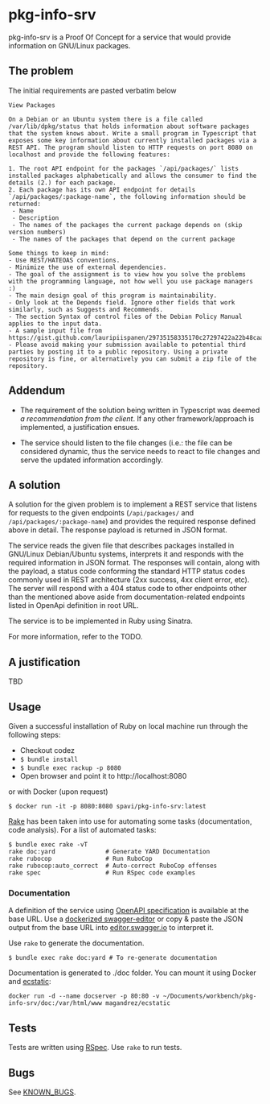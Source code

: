 pkg-info-srv
=================

pkg-info-srv is a Proof Of Concept for a service that would provide information on GNU/Linux packages.

The problem
-------------

The initial requirements are pasted verbatim below

```
View Packages

On a Debian or an Ubuntu system there is a file called /var/lib/dpkg/status that holds information about software packages that the system knows about. Write a small program in Typescript that exposes some key information about currently installed packages via a REST API. The program should listen to HTTP requests on port 8080 on localhost and provide the following features:

1. The root API endpoint for the packages `/api/packages/` lists installed packages alphabetically and allows the consumer to find the details (2.) for each package.
2. Each package has its own API endpoint for details `/api/packages/:package-name`, the following information should be returned:
 - Name
 - Description
 - The names of the packages the current package depends on (skip version numbers)
 - The names of the packages that depend on the current package

Some things to keep in mind:
- Use REST/HATEOAS conventions.
- Minimize the use of external dependencies.
- The goal of the assignment is to view how you solve the problems with the programming language, not how well you use package managers :)
- The main design goal of this program is maintainability.
- Only look at the Depends field. Ignore other fields that work similarly, such as Suggests and Recommends.
- The section Syntax of control files of the Debian Policy Manual applies to the input data.
- A sample input file from https://gist.github.com/lauripiispanen/29735158335170c27297422a22b48caa
- Please avoid making your submission available to potential third parties by posting it to a public repository. Using a private repository is fine, or alternatively you can submit a zip file of the repository.
```

Addendum
---------

- The requirement of the solution being written in Typescript was deemed _a recommendation from the client_. If any other framework/approach is implemented, a justification ensues.

- The service should listen to the file changes (i.e.: the file can be considered dynamic, thus the service needs to react to file changes and serve the updated information accordingly.

A solution
------------

A solution for the given problem is to implement a REST service that listens for requests to the given endpoints (`/api/packages/` and `/api/packages/:package-name`) and provides the required response defined above in detail. The response payload is returned in JSON format.

The service reads the given file that describes packages installed in GNU/Linux Debian/Ubuntu systems, interprets it and responds with the required information in JSON format. The responses will contain, along with the payload, a status code conforming the standard HTTP status codes commonly used in REST architecture (2xx success, 4xx client error, etc). The server will respond with a 404 status code to other endpoints other than the mentioned above aside from documentation-related endpoints listed in OpenApi definition in root URL.

The service is to be implemented in Ruby using Sinatra.

For more information, refer to the TODO.

A justification
-----------------

TBD

Usage
------

Given a successful installation of Ruby on local machine run through the following steps:

- Checkout codez
- `$ bundle install`
- `$ bundle exec rackup -p 8080`
- Open browser and point it to http://localhost:8080

or with Docker (upon request)

```
$ docker run -it -p 8080:8080 spavi/pkg-info-srv:latest
```

[Rake](https://github.com/ruby/rake) has been taken into use for automating
some tasks (documentation, code analysis). For a list of automated tasks:

```
$ bundle exec rake -vT
rake doc:yard              # Generate YARD Documentation
rake rubocop               # Run RuboCop
rake rubocop:auto_correct  # Auto-correct RuboCop offenses
rake spec                  # Run RSpec code examples
```

### Documentation

A definition of the service using [OpenAPI specification](https://swagger.io/) is available at the base URL. Use a [dockerized swagger-editor](https://hub.docker.com/r/swaggerapi/swagger-editor/) or copy & paste the JSON output from the base URL into [editor.swagger.io](http://editor.swagger.io/) to interpret it.

Use `rake` to generate the documentation.

```
$ bundle exec rake doc:yard # To re-generate documentation
```

Documentation is generated to ./doc folder. You can mount it using Docker and [ecstatic](https://github.com/magandrez/ecstatic):

```
docker run -d --name docserver -p 80:80 -v ~/Documents/workbench/pkg-info-srv/doc:/var/html/www magandrez/ecstatic
```

Tests
-----

Tests are written using [RSpec](https://rspec.info/). Use `rake` to run tests.

Bugs
-----

See [KNOWN_BUGS](KNOWN_BUGS.md).
